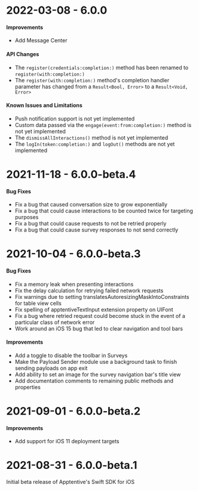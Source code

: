 # 2022-03-08 - 6.0.0

#### Improvements

- Add Message Center

#### API Changes

- The `register(credentials:completion:)` method has been renamed to `register(with:completion:)`
- The `register(with:completion:)` method's completion handler parameter has changed from a `Result<Bool, Error>` to a `Result<Void, Error>`

#### Known Issues and Limitations

- Push notification support is not yet implemented
- Custom data passed via the `engage(event:from:completion:)` method is not yet implemented
- The `dismissAllInteractions()` method is not yet implemented
- The `logIn(token:completion:)` and `logOut()` methods are not yet implemented

# 2021-11-18 - 6.0.0-beta.4

#### Bug Fixes

- Fix a bug that caused conversation size to grow exponentially
- Fix a bug that could cause interactions to be counted twice for targeting purposes
- Fix a bug that could cause requests to not be retried properly
- Fix a bug that could cause survey responses to not send correctly

# 2021-10-04 - 6.0.0-beta.3

#### Bug Fixes

- Fix a memory leak when presenting interactions
- Fix the delay calculation for retrying failed network requests
- Fix warnings due to setting translatesAutoresizingMaskIntoConstraints for table view cells
- Fix spelling of apptentiveTextInput extension property on UIFont
- Fix a bug where retried request could become stuck in the event of a particular class of network error
- Work around an iOS 15 bug that led to clear navigation and tool bars

#### Improvements

- Add a toggle to disable the toolbar in Surveys
- Make the Payload Sender module use a background task to finish sending payloads on app exit
- Add ability to set an image for the survey navigation bar's title view
- Add documentation comments to remaining public methods and properties

# 2021-09-01 - 6.0.0-beta.2

#### Improvements

- Add support for iOS 11 deployment targets

# 2021-08-31 - 6.0.0-beta.1

Initial beta release of Apptentive's Swift SDK for iOS

